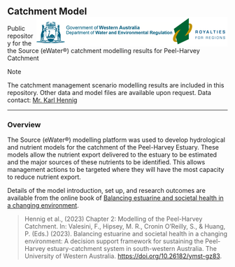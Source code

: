## Catchment Model    <img src="https://github.com/AquaticEcoDynamics/Peel_ARC/blob/master/Images/Logos/dwer.png" align="right"> 

Public repository for the the Source (eWater®) catchment modelling results for Peel-Harvey Catchment

> [!NOTE]
> The catchment management scenario modelling results are included in this repository. Other data and model files are available upon request. Data contact: [Mr. Karl Hennig](mailto:Karl.Hennig@water.wa.gov.au)


---

### Overview

The Source (eWater®) modelling platform was used to develop hydrological and nutrient models for the catchment of the Peel-Harvey Estuary. These models allow the nutrient export delivered 
to the estuary to be estimated and the major sources of these nutrients to be identified. This allows management actions to be targeted where they will have the most capacity to reduce nutrient export. 

Details of the model introduction, set up, and research outcomes are available from the online book of [Balancing estuarine and societal health in a changing environment](https://aquaticecodynamics.github.io/peel-book/index.html). 
> Hennig et al., (2023) Chapter 2: Modelling of the Peel-Harvey Catchment. In: Valesini, F., Hipsey, M. R., Cronin O’Reilly, S., & Huang, P. (Eds.) (2023). Balancing estuarine and societal health in a changing environment: A decision support framework for sustaining the Peel-Harvey estuary-catchment system in south-western Australia. The University of Western Australia. https://doi.org/10.26182/ymst-gz83.



<!--
Constructing a model for a particular catchment management situation involves selecting appropriate component models and linking them in the software (including rainfall-runoff models,
 nutrient export and filtering models, streamflow routing models etc.). We used the Source (eWater®) modelling platform as it is becoming a national standard for catchment modelling 
 and is at the core of the National Hydrological Modelling Platform program (Welsh et al., 2011). Source is based on the following building blocks:

- Catchments: The sub-catchment is the basic spatial unit, which is then divided into hydrological response units (or functional units) based on a common response or behaviour such as land-use.
- Nodes: Nodes represent sub-catchment outlets, stream confluences or other places of interest such as stream gauges or dam walls. Nodes are connected by links, forming a representation of the stream network.
- Links: Links represent the river reaches. Within each link, a selection of models can be applied to route or delay the movement of water along the link or modify the contaminant loads due to processes occurring within the links, such as the decay of a particular constituent over time.

The basis of the hydrological model comprised three different models for land-uses classified as urban, cleared and vegetated, and their combined flow describes the total flow. 
Each of the 23 descriptive land-use classes identified across the Peel-Harvey catchment were assigned to the broader urban, vegetated or cleared categories. 
The hydrological model was calibrated predominantly using gauged station data from 2000–2015.

- Urban: Urban land-uses (such as urban residential, commercial and education offices, industry, manufacturing and transport) were assigned the calibrated parameters for Bannister Creek, as this was the gauge with the best calibration metrics.
- Vegetated: Vegetated land-uses (such as plantations, rural living [bush block], native vegetation) were calibrated to vegetated gauged catchments. Model parameters were assigned by major river (Serpentine and Murray).
- Cleared: Cleared land-uses (such as dairy, beef, cropping, horticulture) were calibrated to flow gauging stations throughout the Peel-Harvey catchment.

 <img src="https://github.com/AquaticEcoDynamics/Peel_ARC/blob/master/Images/landuses2.jpg">

**Figure 1. Land use classes for the Peel-Harvey**
-->